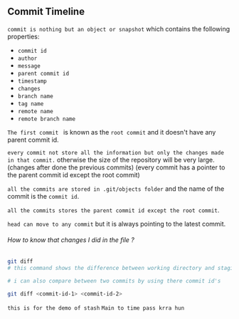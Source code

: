 ## Commit Timeline

`commit is nothing but an object or snapshot` which contains the following properties:

- `commit id`
- `author`
- `message`
- `parent commit id`
- `timestamp`
- `changes`
- `branch name`
- `tag name`
- `remote name`
- `remote branch name`

`The first commit ` is known as the `root commit` and it doesn't have any parent commit id.

`every commit not store all the information but only the changes made in that commit.` otherwise the size of the repository will be very large. (changes after done the previous commits) (every commit has a pointer to the parent commit id except the root commit)

`all the commits are stored in .git/objects folder` and the name of the commit is the `commit id`.

`all the commits stores the parent commit id except the root commit`.

`head can move to any commit` but it is always pointing to the latest commit.

###### How to know that changes I did in the file ?

```bash
git diff
# this command shows the difference between working directory and staging area.(current version and the last commit version)

# i can also compare between two commits by using there commit id's

git diff <commit-id-1> <commit-id-2>
```

`this is for the demo of stash`
`Main to time pass krra hun`
